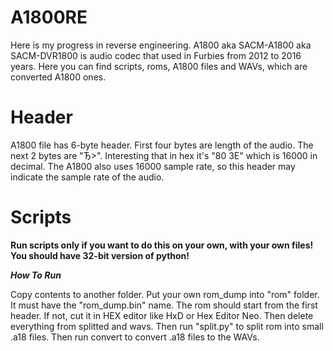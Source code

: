 # A1800RE
Here is my progress in reverse engineering. A1800 aka SACM-A1800 aka SACM-DVR1800 is audio codec that used in Furbies from 2012 to 2016 years. Here you can find scripts, roms, A1800 files and WAVs, which are converted A1800 ones.

# Header
A1800 file has 6-byte header. First four bytes are length of the audio. The next 2 bytes are "Ђ>". Interesting that in hex it's "80 3E" which is 16000 in decimal. The A1800 also uses 16000 sample rate, so this header may indicate the sample rate of the audio.

# Scripts
**Run scripts only if you want to do this on your own, with your own files!**
**You should have 32-bit version of python!**

***How To Run***

Copy contents to another folder. Put your own rom_dump into "rom" folder. It must have the "rom_dump.bin" name. The rom should start from the first header. If not, cut it in HEX editor like HxD or Hex Editor Neo. Then delete everything from splitted and wavs. Then run "split.py" to split rom into small .a18 files. Then run convert to convert .a18 files to the WAVs.
